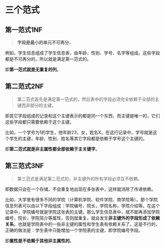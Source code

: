 # 三个范式

## 第一范式1NF

> **字段是最小的单元不可再分**。

例如，学生信息组成了学生信息表，由年龄、性别、学号、名字等组成。这些字段都是不可再分的，所以就是满足第一范式的。

即**第一范式就是无重复的列**。

## 第二范式2NF

> 第二范式首先是满足第一范式的，然后表中的字段必须完全依赖于全部的主键而非部分的主键。

即其它字段组成的记录和这个主键表示的都是同一个东西，而主键是唯一的，它们这些字段都只需要依赖于这个主键。

比如，一个学号为1的学生，他年龄23，女，姓名X。在这行记录中，学号就是这个学生的主键，年龄、性别、姓名等其它字段都是依赖于学号这个主键的。

即**第二范式就是非主属性都全部依赖于主关键字**。

## 第三范式3NF

> 第三范式是满足第二范式的，非主键外的所有字段必须互不依赖。

即数据只会在一个存储，不会重复地出现在多张表中，这样就消除了传递依赖。

比如，大学里有很多不同的学院（计算机学院、软件学院、商学院等）。那个学院信息列表可以由以下字段组成：学院编号，院长，学院名称，学院介绍等。在这个记录中，学院编号就是学院这张表的主键。那么学生信息表中，就不能再添加学院编号，院长，学院简介等属性，否则就重复。就会发生**非主键外的字段形成了依赖关系**，也就是学院表中的一些非主键的属性和学生表有依赖关系了。这是不行的，正确的做法是：学生表中只能增加一个学院表的主键，即学院编号字段。

即**属性是不依赖于其他非主属性的**。
